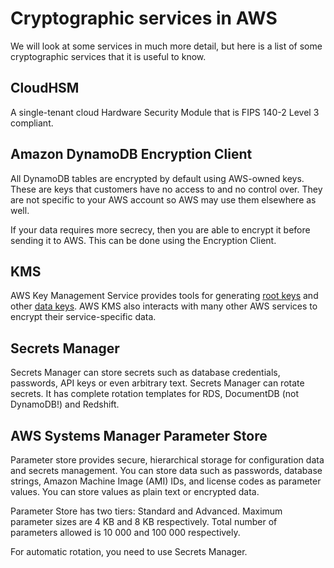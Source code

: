 # Cryptographic services in AWS

We will look at some services in much more detail, but here is a list of some cryptographic services that it is useful to know.&#x20;

## CloudHSM&#x20;

A single-tenant cloud Hardware Security Module that is FIPS 140-2 Level 3 compliant.&#x20;

## Amazon DynamoDB Encryption Client

All DynamoDB tables are encrypted by default using AWS-owned keys. These are keys that customers have no access to and no control over. They are not specific to your AWS account so AWS may use them elsewhere as well.&#x20;

If your data requires more secrecy, then you are able to encrypt it before sending it to AWS. This can be done using the Encryption Client.&#x20;

## KMS

AWS Key Management Service provides tools for generating [root keys](https://docs.aws.amazon.com/crypto/latest/userguide/cryptography-concepts.html#define-root-key) and other [data keys](https://docs.aws.amazon.com/crypto/latest/userguide/cryptography-concepts.html#define-data-key). AWS KMS also interacts with many other AWS services to encrypt their service-specific data.

## Secrets Manager&#x20;

Secrets Manager can store secrets such as database credentials, passwords, API keys or even arbitrary text. Secrets Manager can rotate secrets. It has complete rotation templates for RDS, DocumentDB (not DynamoDB!) and Redshift.&#x20;

## AWS Systems Manager Parameter Store&#x20;

Parameter store provides secure, hierarchical storage for configuration data and secrets management. You can store data such as passwords, database strings, Amazon Machine Image (AMI) IDs, and license codes as parameter values. You can store values as plain text or encrypted data.

Parameter Store has two tiers: Standard and Advanced. Maximum parameter sizes are 4 KB and 8 KB respectively. Total number of parameters allowed is 10 000 and 100 000 respectively.&#x20;

For automatic rotation, you need to use Secrets Manager.&#x20;

